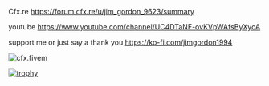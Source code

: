 Cfx.re
https://forum.cfx.re/u/jim_gordon_9623/summary

youtube
https://www.youtube.com/channel/UC4DTaNF-ovKVpWAfsByXyoA

support me or just say a thank you
https://ko-fi.com/jimgordon1994

![cfx.fivem](https://img.shields.io/badge/cfx.fivem-Red?style=for-the-badge&logo=fivem&logoColor=white)


[![trophy](https://github-profile-trophy.vercel.app/?username=ryo-ma&theme=onedark)](https://github.com/ryo-ma/github-profile-trophy)
